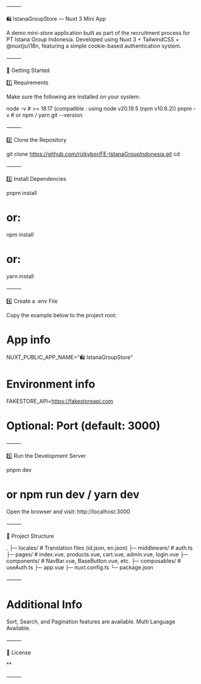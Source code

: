 ⸻

🛍️ IstanaGroupStore — Nuxt 3 Mini App

A demo mini-store application built as part of the recruitment process for PT Istana Group Indonesia.
Developed using Nuxt 3 + TailwindCSS + @nuxtjs/i18n, featuring a simple cookie-based authentication system.

⸻

🚀 Getting Started

1️⃣ Requirements

Make sure the following are installed on your system:

node -v        # >= 18.17 (compatible : using node v20.19.5 (npm v10.8.2))
pnpm -v        # or npm / yarn
git --version


⸻

2️⃣ Clone the Repository

git clone https://github.com/rizkybor/FE-IstanaGroupIndonesia.git
cd <repo>


⸻

3️⃣ Install Dependencies

pnpm install
# or:
npm install
# or:
yarn install


⸻

4️⃣ Create a .env File

Copy the example below to the project root:

# App info
NUXT_PUBLIC_APP_NAME="🛍️ IstanaGroupStore"

# Environment info
FAKESTORE_API=https://fakestoreapi.com

# Optional: Port (default: 3000)


⸻

5️⃣ Run the Development Server

pnpm dev
# or npm run dev / yarn dev

Open the browser and visit: http://localhost:3000

⸻

🧩 Project Structure

.
├─ locales/        # Translation files (id.json, en.json)
├─ middleware/     # auth.ts
├─ pages/          # index.vue, products.vue, cart.vue, admin.vue, login.vue
├─ components/     # NavBar.vue, BaseButton.vue, etc.
├─ composables/    # useAuth.ts
├─ app.vue
├─ nuxt.config.ts
└─ package.json

⸻

# Additional Info

Sort, Search, and Pagination features are available.
Multi Language Available.

⸻

🪪 License

**

⸻